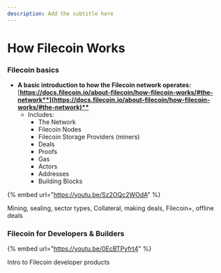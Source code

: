 ```yaml
---
description: Add the subtitle here
---
```


# How Filecoin Works

### Filecoin basics <a href="#filecoin-basics" id="filecoin-basics"></a>

* **A basic introduction to how the Filecoin network operates:** [**https://docs.filecoin.io/about-filecoin/how-filecoin-works/#the-network**](https://docs.filecoin.io/about-filecoin/how-filecoin-works/#the-network)**​**
  * Includes:
    * The Network
    * Filecoin Nodes
    * Filecoin Storage Providers (miners)
    * Deals
    * Proofs
    * Gas
    * Actors
    * Addresses
    * Building Blocks

{% embed url="https://youtu.be/Sz2OQc2WOdA" %}

Mining, sealing, sector types, Collateral, making deals, Filecoin+, offline deals

### Filecoin for Developers & Builders <a href="#undefined" id="undefined"></a>

{% embed url="https://youtu.be/0EcBTPyfrt4" %}

Intro to Filecoin developer products
